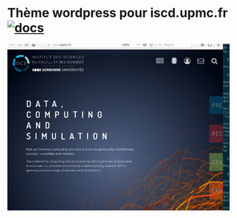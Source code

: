 # Thème wordpress pour iscd.upmc.fr [![docs](https://img.shields.io/badge/doc-ISCDdocs.github.io-brightgreen.svg)](https://iscddocs.github.io/docs/iscd/theme.html)

![Theme screenshot](screenshot.png "Screenshot")
